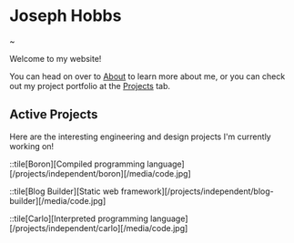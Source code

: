 # Joseph Hobbs

~

Welcome to my website!

You can head on over to [About](/about) to learn more about me, or you can check out my project portfolio at the [Projects](/projects) tab.

## Active Projects

Here are the interesting engineering and design projects I'm currently working on!

::tile[Boron][Compiled programming language][/projects/independent/boron][/media/code.jpg]

::tile[Blog Builder][Static web framework][/projects/independent/blog-builder][/media/code.jpg]

::tile[Carlo][Interpreted programming language][/projects/independent/carlo][/media/code.jpg]
